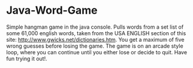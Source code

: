 # Java-Word-Game
Simple hangman game in the java console.
Pulls words from a set list of some 61,000 english words, taken from the USA ENGLISH section of this site: http://www.gwicks.net/dictionaries.htm.
You get a maximum of five wrong guesses before losing the game.
The game is on an arcade style loop, where you can continue until you either lose or decide to quit.
Have fun trying it out!.

